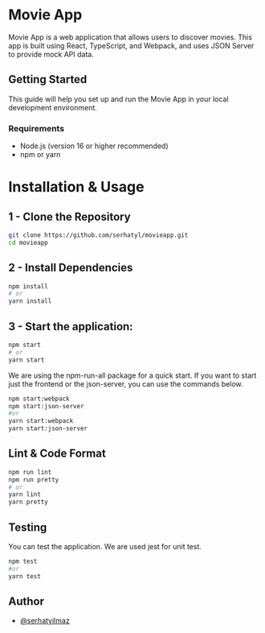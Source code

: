 # Movie App

Movie App is a web application that allows users to discover movies. This app is built using React, TypeScript, and Webpack, and uses JSON Server to provide mock API data.

## Getting Started

This guide will help you set up and run the Movie App in your local development environment.

### Requirements

- Node.js (version 16 or higher recommended)
- npm or yarn

# Installation & Usage

## 1 - Clone the Repository

```bash
git clone https://github.com/serhatyl/movieapp.git
cd movieapp
```

## 2 - Install Dependencies

```bash
npm install
# or
yarn install
```

## 3 - Start the application:

```bash
npm start
# or
yarn start
```

We are using the npm-run-all package for a quick start. If you want to start just the frontend or the json-server, you can use the commands below.

```bash
npm start:webpack
npm start:json-server
#or
yarn start:webpack
yarn start:json-server
```

## Lint & Code Format

```bash
npm run lint
npm run pretty
# or
yarn lint
yarn pretty
```

## Testing

You can test the application. We are used jest for unit test.

```bash
npm test
#or
yarn test
```

## Author

- [@serhatyilmaz](https://www.bento.me/serhatyilmaz)
